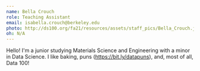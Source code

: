 ```yaml
---
name: Bella Crouch
role: Teaching Assistant
email: isabella.crouch@berkeley.edu
photo: http://ds100.org/fa21/resources/assets/staff_pics/Bella_Crouch.jpg
oh: N/A 
---
```

Hello! I'm a junior studying Materials Science and Engineering with a minor in Data Science. I like baking, puns (https://bit.ly/datapuns), and, most of all, Data 100!
